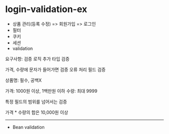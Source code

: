 # login-validation-ex

* 상품 관리(등록 수정) => 회원가입 => 로그인 
* 필터
* 쿠키
* 세션
* validation

요구사항: 검증 로직 추가 타입 검증


가격, 수량에 문자가 들어가면 검증 오류 처리 필드 검증


상품명: 필수, 공백X


가격: 1000원 이상, 1백만원 이하 수량: 최대 9999


특정 필드의 범위를 넘어서는 검증


가격 * 수량의 합은 10,000원 이상

--------
* Bean validation
